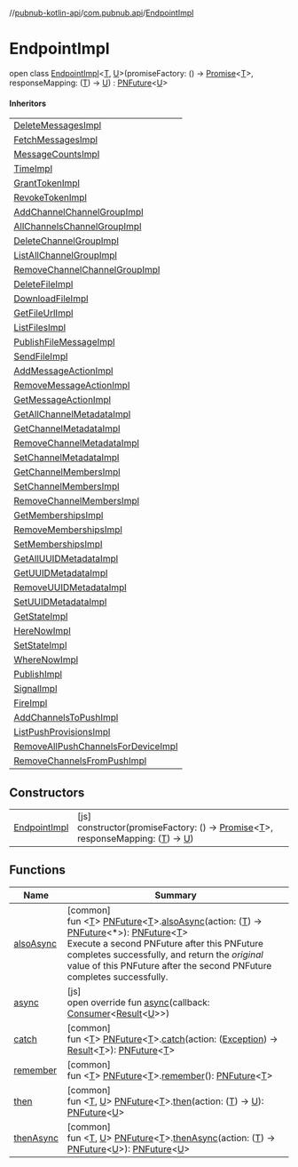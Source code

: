 //[pubnub-kotlin-api](../../../index.md)/[com.pubnub.api](../index.md)/[EndpointImpl](index.md)

# EndpointImpl

open class [EndpointImpl](index.md)&lt;[T](index.md), [U](index.md)&gt;(promiseFactory: () -&gt; [Promise](https://kotlinlang.org/api/latest/jvm/stdlib/kotlin.js/-promise/index.html)&lt;[T](index.md)&gt;, responseMapping: ([T](index.md)) -&gt; [U](index.md)) : [PNFuture](../../../../../pubnub-kotlin/pubnub-kotlin-core-api/pubnub-kotlin-core-api/com.pubnub.kmp/-p-n-future/index.md)&lt;[U](index.md)&gt; 

#### Inheritors

| |
|---|
| [DeleteMessagesImpl](../../com.pubnub.api.endpoints/[js]-delete-messages-impl/index.md) |
| [FetchMessagesImpl](../../com.pubnub.api.endpoints/[js]-fetch-messages-impl/index.md) |
| [MessageCountsImpl](../../com.pubnub.api.endpoints/[js]-message-counts-impl/index.md) |
| [TimeImpl](../../com.pubnub.api.endpoints/[js]-time-impl/index.md) |
| [GrantTokenImpl](../../com.pubnub.api.endpoints.access/-grant-token-impl/index.md) |
| [RevokeTokenImpl](../../com.pubnub.api.endpoints.access/-revoke-token-impl/index.md) |
| [AddChannelChannelGroupImpl](../../com.pubnub.api.endpoints.channel_groups/[js]-add-channel-channel-group-impl/index.md) |
| [AllChannelsChannelGroupImpl](../../com.pubnub.api.endpoints.channel_groups/[js]-all-channels-channel-group-impl/index.md) |
| [DeleteChannelGroupImpl](../../com.pubnub.api.endpoints.channel_groups/[js]-delete-channel-group-impl/index.md) |
| [ListAllChannelGroupImpl](../../com.pubnub.api.endpoints.channel_groups/[js]-list-all-channel-group-impl/index.md) |
| [RemoveChannelChannelGroupImpl](../../com.pubnub.api.endpoints.channel_groups/[js]-remove-channel-channel-group-impl/index.md) |
| [DeleteFileImpl](../../com.pubnub.api.endpoints.files/[js]-delete-file-impl/index.md) |
| [DownloadFileImpl](../../com.pubnub.api.endpoints.files/[js]-download-file-impl/index.md) |
| [GetFileUrlImpl](../../com.pubnub.api.endpoints.files/[js]-get-file-url-impl/index.md) |
| [ListFilesImpl](../../com.pubnub.api.endpoints.files/[js]-list-files-impl/index.md) |
| [PublishFileMessageImpl](../../com.pubnub.api.endpoints.files/[js]-publish-file-message-impl/index.md) |
| [SendFileImpl](../../com.pubnub.api.endpoints.files/[js]-send-file-impl/index.md) |
| [AddMessageActionImpl](../../com.pubnub.api.endpoints.message_actions/[js]-add-message-action-impl/index.md) |
| [RemoveMessageActionImpl](../../com.pubnub.api.endpoints.message_actions/[js]-remove-message-action-impl/index.md) |
| [GetMessageActionImpl](../../com.pubnub.api.endpoints.message_actions/-get-message-action-impl/index.md) |
| [GetAllChannelMetadataImpl](../../com.pubnub.api.endpoints.objects.channel/[js]-get-all-channel-metadata-impl/index.md) |
| [GetChannelMetadataImpl](../../com.pubnub.api.endpoints.objects.channel/[js]-get-channel-metadata-impl/index.md) |
| [RemoveChannelMetadataImpl](../../com.pubnub.api.endpoints.objects.channel/[js]-remove-channel-metadata-impl/index.md) |
| [SetChannelMetadataImpl](../../com.pubnub.api.endpoints.objects.channel/[js]-set-channel-metadata-impl/index.md) |
| [GetChannelMembersImpl](../../com.pubnub.api.endpoints.objects.member/[js]-get-channel-members-impl/index.md) |
| [SetChannelMembersImpl](../../com.pubnub.api.endpoints.objects.member/[js]-set-channel-members-impl/index.md) |
| [RemoveChannelMembersImpl](../../com.pubnub.api.endpoints.objects.member/[js]-remove-channel-members-impl/index.md) |
| [GetMembershipsImpl](../../com.pubnub.api.endpoints.objects.membership/[js]-get-memberships-impl/index.md) |
| [RemoveMembershipsImpl](../../com.pubnub.api.endpoints.objects.membership/[js]-remove-memberships-impl/index.md) |
| [SetMembershipsImpl](../../com.pubnub.api.endpoints.objects.membership/-set-memberships-impl/index.md) |
| [GetAllUUIDMetadataImpl](../../com.pubnub.api.endpoints.objects.uuid/[js]-get-all-u-u-i-d-metadata-impl/index.md) |
| [GetUUIDMetadataImpl](../../com.pubnub.api.endpoints.objects.uuid/[js]-get-u-u-i-d-metadata-impl/index.md) |
| [RemoveUUIDMetadataImpl](../../com.pubnub.api.endpoints.objects.uuid/[js]-remove-u-u-i-d-metadata-impl/index.md) |
| [SetUUIDMetadataImpl](../../com.pubnub.api.endpoints.objects.uuid/[js]-set-u-u-i-d-metadata-impl/index.md) |
| [GetStateImpl](../../com.pubnub.api.endpoints.presence/[js]-get-state-impl/index.md) |
| [HereNowImpl](../../com.pubnub.api.endpoints.presence/[js]-here-now-impl/index.md) |
| [SetStateImpl](../../com.pubnub.api.endpoints.presence/[js]-set-state-impl/index.md) |
| [WhereNowImpl](../../com.pubnub.api.endpoints.presence/[js]-where-now-impl/index.md) |
| [PublishImpl](../../com.pubnub.api.endpoints.pubsub/[js]-publish-impl/index.md) |
| [SignalImpl](../../com.pubnub.api.endpoints.pubsub/[js]-signal-impl/index.md) |
| [FireImpl](../../com.pubnub.api.endpoints.pubsub/-fire-impl/index.md) |
| [AddChannelsToPushImpl](../../com.pubnub.api.endpoints.push/[js]-add-channels-to-push-impl/index.md) |
| [ListPushProvisionsImpl](../../com.pubnub.api.endpoints.push/[js]-list-push-provisions-impl/index.md) |
| [RemoveAllPushChannelsForDeviceImpl](../../com.pubnub.api.endpoints.push/[js]-remove-all-push-channels-for-device-impl/index.md) |
| [RemoveChannelsFromPushImpl](../../com.pubnub.api.endpoints.push/[js]-remove-channels-from-push-impl/index.md) |

## Constructors

| | |
|---|---|
| [EndpointImpl](-endpoint-impl.md) | [js]<br>constructor(promiseFactory: () -&gt; [Promise](https://kotlinlang.org/api/latest/jvm/stdlib/kotlin.js/-promise/index.html)&lt;[T](index.md)&gt;, responseMapping: ([T](index.md)) -&gt; [U](index.md)) |

## Functions

| Name | Summary |
|---|---|
| [alsoAsync](../../com.pubnub.kmp/also-async.md) | [common]<br>fun &lt;[T](../../com.pubnub.kmp/also-async.md)&gt; [PNFuture](../../../../../pubnub-kotlin/pubnub-kotlin-core-api/pubnub-kotlin-core-api/com.pubnub.kmp/-p-n-future/index.md)&lt;[T](../../com.pubnub.kmp/also-async.md)&gt;.[alsoAsync](../../com.pubnub.kmp/also-async.md)(action: ([T](../../com.pubnub.kmp/also-async.md)) -&gt; [PNFuture](../../../../../pubnub-kotlin/pubnub-kotlin-core-api/pubnub-kotlin-core-api/com.pubnub.kmp/-p-n-future/index.md)&lt;*&gt;): [PNFuture](../../../../../pubnub-kotlin/pubnub-kotlin-core-api/pubnub-kotlin-core-api/com.pubnub.kmp/-p-n-future/index.md)&lt;[T](../../com.pubnub.kmp/also-async.md)&gt;<br>Execute a second PNFuture after this PNFuture completes successfully, and return the *original* value of this PNFuture after the second PNFuture completes successfully. |
| [async](async.md) | [js]<br>open override fun [async](async.md)(callback: [Consumer](../../../../../pubnub-kotlin/pubnub-kotlin-core-api/pubnub-kotlin-core-api/com.pubnub.api.v2.callbacks/-consumer/index.md)&lt;[Result](../../../../../pubnub-kotlin/pubnub-kotlin-core-api/pubnub-kotlin-core-api/com.pubnub.api.v2.callbacks/-result/index.md)&lt;[U](index.md)&gt;&gt;) |
| [catch](../../com.pubnub.kmp/catch.md) | [common]<br>fun &lt;[T](../../com.pubnub.kmp/catch.md)&gt; [PNFuture](../../../../../pubnub-kotlin/pubnub-kotlin-core-api/pubnub-kotlin-core-api/com.pubnub.kmp/-p-n-future/index.md)&lt;[T](../../com.pubnub.kmp/catch.md)&gt;.[catch](../../com.pubnub.kmp/catch.md)(action: ([Exception](https://kotlinlang.org/api/latest/jvm/stdlib/kotlin/-exception/index.html)) -&gt; [Result](../../../../../pubnub-kotlin/pubnub-kotlin-core-api/pubnub-kotlin-core-api/com.pubnub.api.v2.callbacks/-result/index.md)&lt;[T](../../com.pubnub.kmp/catch.md)&gt;): [PNFuture](../../../../../pubnub-kotlin/pubnub-kotlin-core-api/pubnub-kotlin-core-api/com.pubnub.kmp/-p-n-future/index.md)&lt;[T](../../com.pubnub.kmp/catch.md)&gt; |
| [remember](../../com.pubnub.kmp/remember.md) | [common]<br>fun &lt;[T](../../com.pubnub.kmp/remember.md)&gt; [PNFuture](../../../../../pubnub-kotlin/pubnub-kotlin-core-api/pubnub-kotlin-core-api/com.pubnub.kmp/-p-n-future/index.md)&lt;[T](../../com.pubnub.kmp/remember.md)&gt;.[remember](../../com.pubnub.kmp/remember.md)(): [PNFuture](../../../../../pubnub-kotlin/pubnub-kotlin-core-api/pubnub-kotlin-core-api/com.pubnub.kmp/-p-n-future/index.md)&lt;[T](../../com.pubnub.kmp/remember.md)&gt; |
| [then](../../com.pubnub.kmp/then.md) | [common]<br>fun &lt;[T](../../com.pubnub.kmp/then.md), [U](../../com.pubnub.kmp/then.md)&gt; [PNFuture](../../../../../pubnub-kotlin/pubnub-kotlin-core-api/pubnub-kotlin-core-api/com.pubnub.kmp/-p-n-future/index.md)&lt;[T](../../com.pubnub.kmp/then.md)&gt;.[then](../../com.pubnub.kmp/then.md)(action: ([T](../../com.pubnub.kmp/then.md)) -&gt; [U](../../com.pubnub.kmp/then.md)): [PNFuture](../../../../../pubnub-kotlin/pubnub-kotlin-core-api/pubnub-kotlin-core-api/com.pubnub.kmp/-p-n-future/index.md)&lt;[U](../../com.pubnub.kmp/then.md)&gt; |
| [thenAsync](../../com.pubnub.kmp/then-async.md) | [common]<br>fun &lt;[T](../../com.pubnub.kmp/then-async.md), [U](../../com.pubnub.kmp/then-async.md)&gt; [PNFuture](../../../../../pubnub-kotlin/pubnub-kotlin-core-api/pubnub-kotlin-core-api/com.pubnub.kmp/-p-n-future/index.md)&lt;[T](../../com.pubnub.kmp/then-async.md)&gt;.[thenAsync](../../com.pubnub.kmp/then-async.md)(action: ([T](../../com.pubnub.kmp/then-async.md)) -&gt; [PNFuture](../../../../../pubnub-kotlin/pubnub-kotlin-core-api/pubnub-kotlin-core-api/com.pubnub.kmp/-p-n-future/index.md)&lt;[U](../../com.pubnub.kmp/then-async.md)&gt;): [PNFuture](../../../../../pubnub-kotlin/pubnub-kotlin-core-api/pubnub-kotlin-core-api/com.pubnub.kmp/-p-n-future/index.md)&lt;[U](../../com.pubnub.kmp/then-async.md)&gt; |
